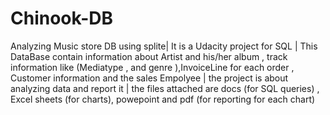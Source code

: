 # Chinook-DB
Analyzing Music store DB using splite|
It is a Udacity project for SQL |
This DataBase contain information about Artist and his/her album , track information like (Mediatype , and genre ),InvoiceLine for each order , Customer information and the sales Empolyee |
the project is about analyzing data and report it |
the files attached are docs (for SQL queries) , Excel sheets (for charts), powepoint and pdf (for reporting for each chart)

